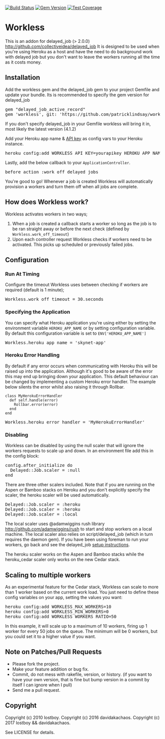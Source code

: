 [![Build Status](https://secure.travis-ci.org/lostboy/workless.png?branch=master)](http://travis-ci.org/lostboy/workless)
[![Gem Version](https://badge.fury.io/rb/workless.png)](http://badge.fury.io/rb/workless)
[![Test Coverage](https://coveralls.io/repos/lostboy/workless/badge.png?branch=master)](https://coveralls.io/r/lostboy/workless)

# Workless

This is an addon for delayed_job (> 2.0.0) http://github.com/collectiveidea/delayed_job
It is designed to be used when you're using Heroku as a host and have the need to do background work with delayed job but you don't want to leave the workers running all the time as it costs money.

## Installation

Add the workless gem and the delayed_job gem to your project Gemfile and update your bundle. Its is recommended to specify the gem version for delayed_job

<pre>
gem "delayed_job_active_record"
gem 'workless', git: 'https://github.com/patricklindsay/workless.git', tag: 'v3.0.0'
</pre>

If you don't specify delayed_job in your Gemfile workless will bring it in, most likely the latest version (4.1.2)

Add your Heroku app name & [API key](https://devcenter.heroku.com/articles/authentication) as config vars to your Heroku instance.

<pre>
heroku config:add WORKLESS_API_KEY=yourapikey HEROKU_APP_NAME=yourherokuappname
</pre>

Lastly, add the below callback to your `ApplicationController`.

<pre>
before_action :work_off_delayed_jobs
</pre>

You're good to go! Whenever a job is created Workless will automatically provision a workers and turn them off when all jobs are complete.


## How does Workless work?

Workless activates workers in two ways;
1. When a job is created a callback starts a worker so long as the job is to be ran straight away or before the next check (defined by `Workless.work_off_timeout`)
2. Upon each controller request Workless checks if workers need to be activated. This picks up scheduled or previously failed jobs.


## Configuration

### Run At Timing
Configure the timeout Workless uses between checking if workers are required (default is 1 minute);

<pre>
Workless.work_off_timeout = 30.seconds
</pre>

### Specifying the Application

You can specify what Heroku application you're using either by setting the environment variable `HEROKU_APP_NAME` or by setting configuration variable. By default this configuration variable is set to `ENV['HEROKU_APP_NAME']`

<pre>
Workless.heroku_app_name = 'skynet-app'
</pre>

### Heroku Error Handling

By default if any error occurs when communicating with Heroku this will be raised up into the application. Although it's good to be aware of the error this may end up bringing down your application. This default behaviour can be changed by implementing a custom Heroku error handler. The example below silents the error whilst also raising it through Rollbar.

```
class MyHerokuErrorHandler
  def self.handle(error)
    Rollbar.error(error)
  end
end
```

<pre>
Workless.heroku_error_handler = 'MyHerokuErrorHandler'
</pre>

### Disabling

Workless can be disabled by using the null scaler that will ignore the workers requests to scale up and down. In an environment file add this in the config block:

<pre>
config.after_initialize do
  Delayed::Job.scaler = :null
end
</pre>

There are three other scalers included. Note that if you are running on the Aspen or Bamboo stacks on Heroku and you don't explicitly specify the scaler, the heroku scaler will be used automatically.

<pre>
Delayed::Job.scaler = :heroku
Delayed::Job.scaler = :heroku
Delayed::Job.scaler = :local
</pre>

The local scaler uses @adamwiggins rush library http://github.com/adamwiggins/rush to start and stop workers on a local machine. The local scaler also relies on script/delayed_job (which in turn requires the daemon gem). If you have been using foreman to run your workers, go back and see the delayed_job [setup instructions](https://github.com/collectiveidea/delayed_job/blob/master/README.md).

The heroku scaler works on the Aspen and Bamboo stacks while the heroku_cedar scaler only works on the new Cedar stack.

## Scaling to multiple workers

As an experimental feature for the Cedar stack, Workless can scale to more than 1 worker based on the current work load. You just need to define these config variables on your app, setting the values you want:

<pre>
heroku config:add WORKLESS_MAX_WORKERS=10
heroku config:add WORKLESS_MIN_WORKERS=0
heroku config:add WORKLESS_WORKERS_RATIO=50
</pre>

In this example, it will scale up to a maximum of 10 workers, firing up 1 worker for every 50 jobs on the queue. The minimum will be 0 workers, but you could set it to a higher value if you want.

## Note on Patches/Pull Requests

* Please fork the project.
* Make your feature addition or bug fix.
* Commit, do not mess with rakefile, version, or history.
  (if you want to have your own version, that is fine but bump version in a commit by itself I can ignore when I pull)
* Send me a pull request.

## Copyright

Copyright (c) 2010 lostboy.
Copyright (c) 2016 davidakachaos.
Copyright (c) 2017 lostboy && davidakachaos.

See LICENSE for details.
